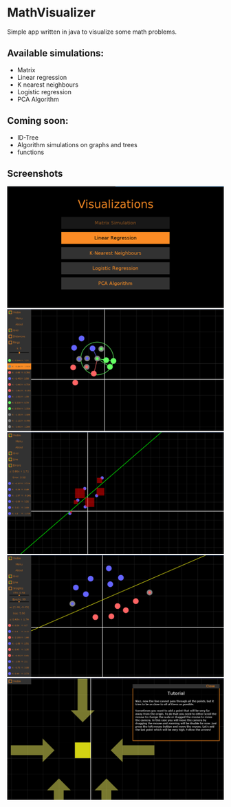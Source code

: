 # MathVisualizer
Simple app written in java to visualize some math problems. 

## Available simulations:
+ Matrix
+ Linear regression
+ K nearest neighbours
+ Logistic regression
+ PCA Algorithm

## Coming soon:
+ ID-Tree
+ Algorithm simulations on graphs and trees
+ functions 

## Screenshots
![submenu](./screenshots/submenu.png)
![KNN](./screenshots/KNN.png)
![linear regression](./screenshots/linear_regression.png)
![logistic regression](./screenshots/logistic_regression.png)
![tutorial](./screenshots/tutorial.png)
